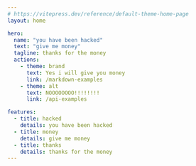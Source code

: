 ```yaml
---
# https://vitepress.dev/reference/default-theme-home-page
layout: home

hero:
  name: "you have been hacked"
  text: "give me money"
  tagline: thanks for the money
  actions:
    - theme: brand
      text: Yes i will give you money
      link: /markdown-examples
    - theme: alt
      text: NOOOOOOOO!!!!!!!!
      link: /api-examples

features:
  - title: hacked
    details: you have been hacked
  - title: money
    details: give me money
  - title: thanks
    details: thanks for the money
---
```


